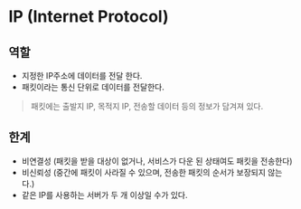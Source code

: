 # IP (Internet Protocol)

## 역할
- 지정한 IP주소에 데이터를 전달 한다.
- 패킷이라는 통신 단위로 데이터를 전달한다.
> 패킷에는 출발지 IP, 목적지 IP, 전송할 데이터 등의 정보가 담겨져 있다.

## 한계
- 비연결성 (패킷을 받을 대상이 없거나, 서비스가 다운 된 상태여도 패킷을 전송한다)
- 비신뢰성 (중간에 패킷이 사라질 수 있으며, 전송한 패킷의 순서가 보장되지 않는다.)
- 같은 IP를 사용하는 서버가 두 개 이상일 수가 있다.